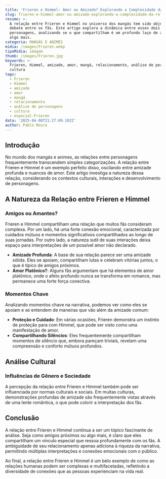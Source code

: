 ```yaml
---
title: 'Frieren e Himmel: Amor ou Amizade? Explorando a Complexidade da Relação'
slug: frieren-e-himmel-amor-ou-amizade-explorando-a-complexidade-da-relacao
resumo: >-
  A relação entre Frieren e Himmel no universo dos mangás tem sido objeto de
  debate entre os fãs. Este artigo explora a dinâmica entre esses dois
  personagens, analisando se o que compartilham é um profundo laço de amizade ou
  algo mais.
categoria: MANGÁS E ANIMES
midia: /images/Frieren.webp
tipoMidia: imagem
thumb: /images/Frieren.jpg
keywords: >-
  Frieren, Himmel, amizade, amor, mangá, relacionamento, análise de personagens,
  cultura
tags:
  - Frieren
  - Himmel
  - amizade
  - amor
  - mangá
  - relacionamento
  - análise de personagens
  - cultura
  - especial-Frieren
data: '2025-04-08T21:27:09.102Z'
author: Pablo Moura
---
```


## Introdução
No mundo dos mangás e animes, as relações entre personagens frequentemente transcendem simples categorizações. A relação entre Frieren e Himmel é um exemplo perfeito disso, oscilando entre amizade profunda e nuances de amor. Este artigo investiga a natureza dessa relação, considerando os contextos culturais, interações e desenvolvimento de personagens.

## A Natureza da Relação entre Frieren e Himmel
### Amigos ou Amantes?
Frieren e Himmel compartilham uma relação que muitos fãs consideram complexa. Por um lado, há uma forte conexão emocional, caracterizada por cuidados mútuos e momentos significativos compartilhados ao longo de suas jornadas. Por outro lado, a natureza sutil de suas interações deixa espaço para interpretações de um possível amor não declarado.

- **Amizade Profunda**: A base de sua relação parece ser uma amizade sólida. Eles se apoiam, compartilham lutas e celebram vitórias juntos, o que é típico de amigos próximos.
- **Amor Platônico?**: Alguns fãs argumentam que há elementos de amor platônico, onde o afeto profundo nunca se transforma em romance, mas permanece uma forte força conectiva.

### Momentos Chave
Analizando momentos chave na narrativa, podemos ver como eles se apoiam e se entendem de maneiras que vão além da amizade comum:

- **Proteção e Cuidado**: Em várias ocasiões, Frieren demonstra um instinto de proteção para com Himmel, que pode ser visto como uma manifestação de amor.
- **Compartilhando Silêncios**: Eles frequentemente compartilham momentos de silêncio que, embora pareçam triviais, revelam uma compreensão e conforto mútuos profundos.

## Análise Cultural
### Influências de Gênero e Sociedade
A percepção da relação entre Frieren e Himmel também pode ser influenciada por normas culturais e sociais. Em muitas culturas, demonstrações profundas de amizade são frequentemente vistas através de uma lente romântica, o que pode colorir a interpretação dos fãs.

## Conclusão
A relação entre Frieren e Himmel continua a ser um tópico fascinante de análise. Seja como amigos próximos ou algo mais, é claro que eles compartilham um vínculo especial que ressoa profundamente com os fãs. A ambiguidade de seu relacionamento apenas adiciona à riqueza da narrativa, permitindo múltiplas interpretações e conexões emocionais com o público.

Ao final, a relação entre Frieren e Himmel é um belo exemplo de como as relações humanas podem ser complexas e multifacetadas, refletindo a diversidade de conexões que as pessoas experienciam na vida real.
